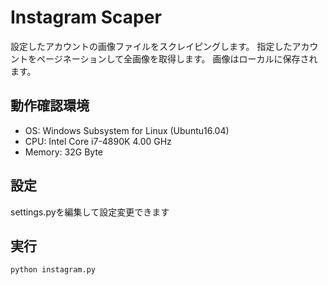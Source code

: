 # Instagram Scaper

設定したアカウントの画像ファイルをスクレイピングします。
指定したアカウントをページネーションして全画像を取得します。
画像はローカルに保存されます。

## 動作確認環境

- OS: Windows Subsystem for Linux (Ubuntu16.04)
- CPU: Intel Core i7-4890K 4.00 GHz 
- Memory: 32G Byte

## 設定

settings.pyを編集して設定変更できます

## 実行

``` bash
python instagram.py
```
